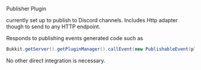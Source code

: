 Publisher Plugin

currently set up to publish to Discord channels. Includes Http adapter though to send to any HTTP endpoint.

Responds to publishing events generated code such as

```java
Bukkit.getServer().getPluginManager().callEvent(new PublishableEvent(player, message));
```

No other direct integration is necessary.

